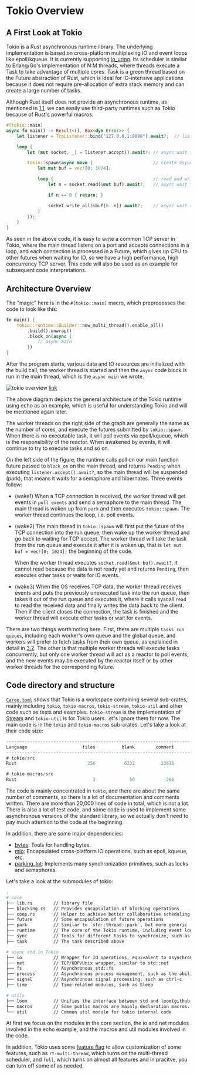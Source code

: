 # Tokio Overview

## A First Look at Tokio

Tokio is a Rust asynchronous runtime library. The underlying implementation is based on cross-platform multiplexing IO and event loops like epoll/kqueue. It is currently supporting [io_uring](https://github.com/tokio-rs/tokio-uring). Its scheduler is similar to Erlang/Go's implementation of N:M threads, where threads execute a Task to take advantage of multiple cores. Task is a green thread based on the Future abstraction of Rust, which is ideal for IO-intensive applications because it does not require pre-allocation of extra stack memory and can create a large number of tasks.

Although Rust itself does not provide an asynchronous runtime, as mentioned in [1.1](./01_intro_async.md), we can easily use third-party runtimes such as Tokio because of Rust's powerful macros.

```rust
#[tokio::main]
async fn main() -> Result<(), Box<dyn Error>> {
    let listener = TcpListener::bind("127.0.0.1:8080").await?;  // listen

    loop {
        let (mut socket, _) = listener.accept().await?; // async wait for incoming tcp socket

        tokio::spawn(async move {                       // create async task and let Tokio process it
            let mut buf = vec![0; 1024];

            loop {                                      // read and write data back until EOF
                let n = socket.read(&mut buf).await?;   // async wait for incoming data

                if n == 0 { return; }

                socket.write_all(&buf[0..n]).await?;    // async wait socket is ready to write and write data
            }
        });
    }
}
```

As seen in the above code, it is easy to write a common TCP server in Tokio, where the main thread listens on a port and accepts connections in a loop, and each connection is processed in a Future, which gives up CPU to other futures when waiting for IO, so we have a high performance, high concurrency TCP server. This code will also be used as an example for subsequent code interpretations.

## Architecture Overview

The "magic" here is in the `#[tokio::main]` macro, which preprocesses the code to look like this:

```rust
fn main() {
    tokio::runtime::Builder::new_multi_thread().enable_all()
        .build().unwrap()
        .block_on(async {
            // async main
        })
}
```

After the program starts, various data and IO resources are initialized with the build call, the worker thread is started and then the `async` code block is run in the main thread, which is the `async main` we wrote.

![tokio overview](./assets/01_tokio_overview.png)
[link](https://excalidraw.com/#json=5711793527717888,Dc5N5AvwyvKQ7jcngGlmLg)

The above diagram depicts the general architecture of the Tokio runtime using echo as an example, which is useful for understanding Tokio and will be mentioned again later.

The worker threads on the right side of the graph are generally the same as the number of cores, and execute the futures submitted by `tokio::spawn`. When there is no executable task, it will poll events via epoll/kqueue, which is the responsibility of the reactor. When awakened by events, it will continue to try to execute tasks and so on.

On the left side of the figure, the runtime calls poll on our main function future passed to `block_on` on the main thread, and returns `Pending` when executing `listener.accept().await?`, so the main thread will be suspended (park), that means it waits for a semaphore and hibernates. Three events follow: 

* (wake1) When a TCP connection is received, the worker thread will get events in `poll events` and send a semaphore to the main thread. The main thread is woken up from `park` and then executes `tokio::spawn`. The worker thread continues the loop, i.e. poll events.

* (wake2) The main thread in `tokio::spawn` will first put the future of the TCP connection into the run queue, then wake up the worker thread and go back to waiting for TCP accept. The worker thread will take the task from the run queue and execute it after it is woken up, that is `let mut buf = vec![0; 1024];` the beginning of the code.

  When the worker thread executes `socket.read(&mut buf).await?`, it cannot read because the data is not ready yet and returns `Pending`, then executes other tasks or waits for IO events.

* (wake3) When the OS receives TCP data, the worker thread receives events and puts the previously unexecuted task into the run queue, then takes it out of the run queue and executes it, where it calls syscall `read` to read the received data and finally writes the data back to the client. Then if the client closes the connection, the task is finished and the worker thread will execute other tasks or wait for events.

There are two things worth noting here. First, there are multiple `tasks run queues`, including each worker's own queue and the global queue, and workers will prefer to fetch tasks from their own queue, as explained in detail in [3.2](./03_task_scheduler.md). The other is that multiple worker threads will execute tasks concurrently, but only one worker thread will act as a reactor to poll events, and the new events may be executed by the reactor itself or by other worker threads for the corresponding future.

## Code directory and structure

[`Cargo.toml`](https://github.com/tokio-rs/tokio/blob/master/Cargo.toml) shows that Tokio is a workspace containing several sub-crates, mainly including `tokio`, `tokio-macros`, `tokio-stream`, `tokio-util` and other code such as tests and examples. `tokio-stream` is the implementation of [Stream](https://docs.rs/futures-core/0.3.14/futures_core/stream/trait.Stream.html) and `tokio-util` is for Tokio users. :et's ignore them for now. The main code is in the `tokio` and `tokio-macros` sub-crates. Let's take a look at their code size:

```rust
-------------------------------------------------------------------------------
Language                     files          blank        comment           code
-------------------------------------------------------------------------------
# tokio/src
Rust                           256           6332          23616          26233

# tokio-macros/src
Rust                             3             50            266            410
```

The code is mainly concentrated in `tokio`, and there are about the same number of comments, so there is a lot of documentation and comments written. There are more than 20,000 lines of code in total, which is not a lot. There is also a lot of test code, and some code is used to implement some asynchronous versions of the standard library, so we actually don't need to pay much attention to the code at the beginning.

In addition, there are some major dependencies:

- [bytes](https://github.com/tokio-rs/bytes): Tools for handling bytes.
- [mio](https://github.com/tokio-rs/mio): Encapsulated cross-platform IO operations, such as epoll, kqueue, etc.
- [parking_lot](https://github.com/Amanieu/parking_lot): Implements many synchronization primitives, such as locks and semaphores.

Let's take a look at the submodules of tokio:

```bash
.
# core
├── lib.rs        // library file
├── blocking.rs   // Provides encapsulation of blocking operations
├── coop.rs       // Helper to achieve better collaborative scheduling
├── future        // Some encapsulation of future operations
├── park          // Similar to `std::thread::park`, but more generic
├── runtime       // The core of the Tokio runtime, including event loop, task management, scheduling, thread pooling, etc.
├── sync          // Tools for different tasks to synchronize, such as channel and Mutex
├── task          // The task described above

# async std in Tokio
├── io            // Wrapper for IO operations, equivalent to asynchronous std::io, and the basis for building submodules such as net, fs, etc.
├── net           // TCP/UDP/Unix wrapper, similar to std::net
├── fs            // Asynchronous std::fs
├── process       // Asynchronous process management, such as the ability to run a child process asynchronously, similar to std::process
├── signal        // Asynchronous signal processing, such as ctrl-c
├── time          // Time-related modules, such as Sleep

# utils
├── loom          // Unifies the interface between std and loom(github.com/tokio-rs/loom) to facilitate testing
├── macros        // Some public macros are mainly declaration macros. And tokio-macro is mainly a procedural macro 
└── util          // Common util module for tokio internal code 
```

At first we focus on the modules in the core section, the io and net modules involved in the echo example, and the macros and util modules involved in the code.

In addition, Tokio uses some [feature flag](https://docs.rs/tokio/1.5.0/tokio/index.html#feature-flags) to allow customization of some features, such as `rt-multi-thread`, which turns on the multi-thread scheduler, and `full`, which turns on almost all features and in pracitve, you can turn off some of as needed.